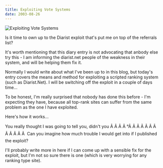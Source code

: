 ```yaml
---
title: Exploiting Vote Systems
date: 2003-08-26
---
```


![Exploiting Vote Systems](https://source.unsplash.com/ZYYS1kapOm8/1600x900)

Is it time to own up to the Diarist exploit that's put me on top of the referrals list?

It's worth mentioning that this diary entry is not advocating that anbody else try this - I am informing the diarist.net people of the weakness in their system, and will be helping them fix it.

Normally I would write about what I've been up to in this blog, but today's entry covers the means and method for exploiting a scripted ranking system (such as Diarist.Net). I will be switching off the exploit in a couple of days time...

To be honest, I'm really surprised that nobody has done this before - I'm expecting they have, because all top-rank sites can suffer from the same problem as the one I have exploited.

Here's how it works...

You really thought I was going to tell you, didn't you Ã Ã Ã Ã °Ã Ã Ã Ã Ã Ã Ã Ã Ã Ã Ã Ã  Can you imagine how much trouble I would get into if I published the exploit?

I'll probably write more in here if I can come up with a sensible fix for the exploit, but I'm not so sure there is one (which is very worrying for any ranking type site).